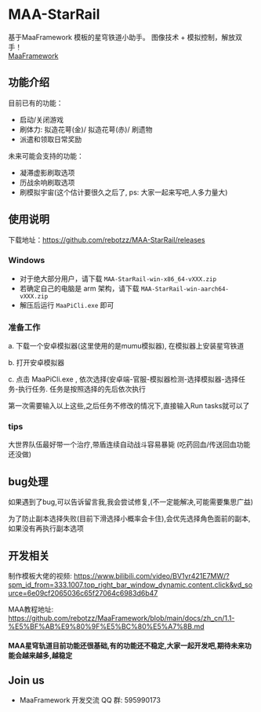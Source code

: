 # MAA-StarRail

基于MaaFramework 模板的星穹铁道小助手。 图像技术 + 模拟控制，解放双手！  
[MaaFramework](https://github.com/MaaXYZ/MaaFramework)


## 功能介绍

目前已有的功能：

- 启动/关闭游戏
- 刷体力: 拟造花萼(金)/ 拟造花萼(赤)/ 刷遗物
- 派遣和领取日常奖励

未来可能会支持的功能：

- 凝滞虚影刷取选项
- 历战余响刷取选项
- 刷模拟宇宙(这个估计要很久之后了, ps: 大家一起来写吧,人多力量大)


## 使用说明

下载地址：<https://github.com/rebotzz/MAA-StarRail/releases>

### Windows

- 对于绝大部分用户，请下载 `MAA-StarRail-win-x86_64-vXXX.zip`
- 若确定自己的电脑是 arm 架构，请下载 `MAA-StarRail-win-aarch64-vXXX.zip`
- 解压后运行 `MaaPiCli.exe` 即可

### 准备工作

a. 下载一个安卓模拟器(这里使用的是mumu模拟器), 在模拟器上安装星穹铁道

b. 打开安卓模拟器

c. 点击 MaaPiCli.exe , 依次选择(安卓端-官服-模拟器检测-选择模拟器-选择任务-执行任务. 任务是按照选择的先后依次执行

第一次需要输入以上这些,之后任务不修改的情况下,直接输入Run tasks就可以了

### tips

大世界队伍最好带一个治疗,带盾连续自动战斗容易暴毙 (吃药回血/传送回血功能还没做)

## bug处理

如果遇到了bug,可以告诉留言我,我会尝试修复,(不一定能解决,可能需要集思广益)

为了防止副本选择失败(目前下滑选择小概率会卡住),会优先选择角色面前的副本,如果没有再执行副本选项

## 开发相关

制作模板大佬的视频: https://www.bilibili.com/video/BV1yr421E7MW/?spm_id_from=333.1007.top_right_bar_window_dynamic.content.click&vd_source=6e09cf2065036c65f27064c6983d6b47

MAA教程地址: https://github.com/rebotzz/MaaFramework/blob/main/docs/zh_cn/1.1-%E5%BF%AB%E9%80%9F%E5%BC%80%E5%A7%8B.md

#### MAA星穹轨道目前功能还很基础,有的功能还不稳定,大家一起开发吧,期待未来功能会越来越多,越稳定

## Join us

- MaaFramework 开发交流 QQ 群: 595990173

